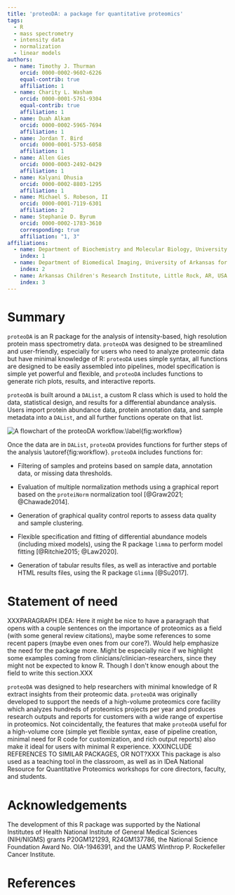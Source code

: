 ```yaml
---
title: 'proteoDA: a package for quantitative proteomics'
tags:
  - R
  - mass spectrometry
  - intensity data
  - normalization
  - linear models
authors:
  - name: Timothy J. Thurman
    orcid: 0000-0002-9602-6226
    equal-contrib: true 
    affiliation: 1
  - name: Charity L. Washam
    orcid: 0000-0001-5761-9304
    equal-contrib: true
    affiliation: 1
  - name: Duah Alkam
    orcid: 0000-0002-5965-7694
    affiliation: 1
  - name: Jordan T. Bird
    orcid: 0000-0001-5753-6058
    affiliation: 1
  - name: Allen Gies
    orcid: 0000-0003-2492-0429
    affiliation: 1
  - name: Kalyani Dhusia
    orcid: 0000-0002-8803-1295
    affiliation: 1
  - name: Michael S. Robeson, II
    orcid: 0000-0001-7119-6301
    affiliation: 2
  - name: Stephanie D. Byrum
    orcid: 0000-0002-1783-3610
    corresponding: true 
    affiliation: "1, 3"
affiliations:
  - name: Department of Biochemistry and Molecular Biology, University of Arkansas for Medical Sciences, Little Rock, AR, USA
    index: 1
  - name: Department of Biomedical Imaging, University of Arkansas for Medical Sciences, Little Rock, AR, USA
    index: 2
  - name: Arkansas Children's Research Institute, Little Rock, AR, USA
    index: 3
---
```


# Summary

`proteoDA` is an R package for the analysis of intensity-based, high resolution protein mass spectrometry data. `proteoDA` was designed to be streamlined and user-friendly, especially for users who need to analyze proteomic data but have minimal knowledge of R: `proteoDA` uses simple syntax, all functions are designed to be easily assembled into pipelines, model specification is simple yet powerful and flexible, and `proteoDA` includes functions to generate rich plots, results, and interactive reports.

`proteoDA` is built around a `DAList`, a custom R class which is used to hold the data, statistical design, and results for a differential abundance analysis. Users import protein abundance data, protein annotation data, and sample metadata into a `DAList`, and all further functions operate on that list. 


![A flowchart of the proteoDA workflow.\label{fig:workflow}](placeholder.png)

Once the data are in `DAList`, `proteoDA` provides functions for further steps of the analysis \autoref{fig:workflow}. `proteoDA` includes functions for:

* Filtering of samples and proteins based on sample data, annotation data, or missing data thresholds.

* Evaluation of multiple normalization methods using a graphical report based on the `proteiNorm` normalization tool [@Graw2021; @Chawade2014].

* Generation of graphical quality control reports to assess data quality and sample clustering.

* Flexible specification and fitting of differential abundance models (including mixed models), using the R package `limma` to perform model fitting [@Ritchie2015; @Law2020].

* Generation of tabular results files, as well as interactive and portable HTML results files, using the R package `Glimma` [@Su2017].


# Statement of need

XXXPARAGRAPH IDEA: Here it might be nice to have a paragraph that opens with a couple sentences on the importance of proteomics as a field (with some general review citations), maybe some references to some recent papers (maybe even ones from our core?). Would help emphasize the need for the package more. Might be especially nice if we highlight some examples coming from clinicians/clinician-researchers, since they might not be expected to know R. Though I don't know enough about the field to write this section.XXX

`proteoDA` was designed to help researchers with minimal knowledge of R extract insights from their proteomic data. `proteoDA` was originally developed to support the needs of a high-volume proteomics core facility which analyzes hundreds of proteomics projects per year and produces research outputs and reports for customers with a wide range of expertise in proteomics. Not coincidentally, the features that make `proteoDA` useful for a high-volume core (simple yet flexible syntax, ease of pipeline creation, minimal need for R code for customization, and rich output reports) also make it ideal for users with minimal R experience. XXXINCLUDE REFERENCES TO SIMILAR PACKAGES, OR NOT?XXX This package is also used as a teaching tool in the classroom, as well as in IDeA National Resource for Quantitative Proteomics workshops for core directors, faculty, and students. 

# Acknowledgements

The development of this R package was supported by the National Institutes of Health National Institute of General Medical Sciences (NIH/NIGMS) grants P20GM121293, R24GM137786, the National Science Foundation Award No. OIA-1946391, and the UAMS Winthrop P. Rockefeller Cancer Institute. 

# References
